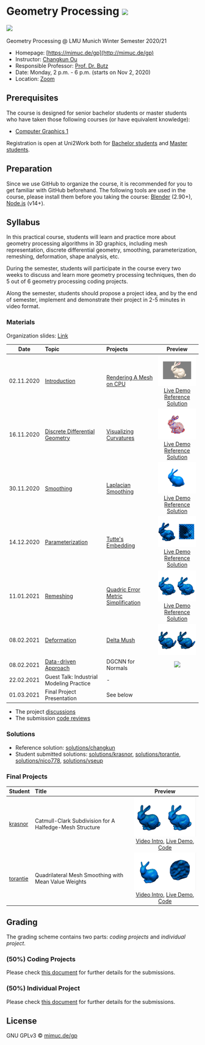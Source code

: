 # Geometry Processing ![](https://changkun.de/urlstat?mode=github&repo=mimuc/gp)

[![](./assets/teaser-medium.png)](./assets/teaser.png)

Geometry Processing @ LMU Munich Winter Semester 2020/21

- Homepage: [https://mimuc.de/gp](http://mimuc.de/gp)
- Instructor: [Changkun Ou](https://www.medien.ifi.lmu.de/team/changkun.ou/)
- Responsible Professor: [Prof. Dr. Butz](https://www.medien.ifi.lmu.de/team/andreas.butz/)
- Date: Monday, 2 p.m. - 6 p.m. (starts on Nov 2, 2020)
- Location: [Zoom](https://lmu-munich.zoom.us/j/98754182746)

## Prerequisites

The course is designed for senior bachelor students or master students
who have taken those following courses (or have equivalent knowledge):

- [Computer Graphics 1](https://www.medien.ifi.lmu.de/lehre/ss20/cg1/)

Registration is open at Uni2Work both for [Bachelor students](https://uni2work.ifi.lmu.de/course/W20/IfI/GP) and [Master students](https://uni2work.ifi.lmu.de/course/W20/IfI/PGP).
## Preparation

Since we use GitHub to organize the course, it is recommended for you to get familiar with GitHub beforehand. The following tools are used in the course, please install them before you taking the course: [Blender](https://www.blender.org/) (2.90+), [Node.js](https://nodejs.org/en/) (v14+).

## Syllabus

In this practical course, students will learn and practice more about geometry processing algorithms in 3D graphics, including mesh representation, discrete differential geometry, smoothing, parameterization, remeshing, deformation, shape analysis, etc.

During the semester, students will participate in the course every two weeks to discuss and learn more geometry processing techniques, then do 5 out of 6 geometry processing coding projects.

Along the semester, students should propose a project idea, and by the end of semester, implement and demonstrate their project in 2-5 minutes in video format.

### Materials

Organization slides: [Link](https://changkun.de/s/gp-0-org)

| Date | Topic | Projects | Preview |
|:----:|:------|:-----------------|:---:|
| 02.11.2020 | [Introduction](https://changkun.de/s/gp-1-intro) | [Rendering A Mesh on CPU](./homeworks/1-intro) | <img src="./assets/proj1.png" width="200"/> </br>[Live Demo](https://mimuc.github.io/gp-ws2021/1-intro/)</br>[Reference Solution](https://github.com/mimuc/gp-ws2021/tree/master/homeworks/solutions/changkun/1-intro) |
| 16.11.2020 | [Discrete Differential Geometry](https://changkun.de/s/gp-2-ddg) | [Visualizing Curvatures](./homeworks/2-ddg) | <img src="./assets/proj2.png" width="200"/> </br>[Live Demo](https://mimuc.github.io/gp-ws2021/2-ddg/)<br/>[Reference Solution](https://github.com/mimuc/gp-ws2021/tree/master/homeworks/solutions/changkun/2-ddg) |
| 30.11.2020 | [Smoothing](https://changkun.de/s/gp-3-smooth) | [Laplacian Smoothing](./homeworks/3-smooth/) | <img src="./assets/proj3.png" width="200"/> </br>[Live Demo](https://mimuc.github.io/gp-ws2021/3-smooth/)<br/>[Reference Solution](https://github.com/mimuc/gp-ws2021/tree/master/homeworks/solutions/changkun/3-smooth) |
| 14.12.2020 | [Parameterization](https://changkun.de/s/gp-4-param) | [Tutte's Embedding](./homeworks/4-param/) | <img src="./assets/proj4.png" width="200"/> </br>[Live Demo](https://mimuc.github.io/gp-ws2021/4-param/)<br/>[Reference Solution](https://github.com/mimuc/gp-ws2021/tree/master/homeworks/solutions/changkun/4-param) |
| 11.01.2021 | [Remeshing](https://changkun.de/s/gp-5-remesh) | [Quadric Error Metric Simplification](./homeworks/5-remesh/) | <img src="./assets/proj5.png" width="200"/> </br>[Live Demo](https://mimuc.github.io/gp-ws2021/5-remesh/)<br/>[Reference Solution](https://github.com/mimuc/gp-ws2021/tree/master/homeworks/solutions/changkun/5-remesh) |
| 08.02.2021 | [Deformation](https://changkun.de/s/gp-6-deform)  | [Delta Mush](./homeworks/6-deform/README.md) | <img src="./assets/proj6.png" width="200"/> |
| 08.02.2021 | [Data-driven Approach](https://changkun.de/s/gp-7-dda) | DGCNN for Normals | ![](./homeworks/) |
| 22.02.2021 | Guest Talk: Industrial Modeling Practice | - |
| 01.03.2021 | Final Project Presentation | See below |

- The project [discussions](https://github.com/mimuc/gp-ws2021/discussions)
- The submission [code reviews](https://github.com/mimuc/gp-ws2021/pulls?q=is%3Apr+is%3Aclosed+label%3Areviewed)

### Solutions

- Reference solution: [solutions/changkun](./homeworks/solutions/changkun)
- Student submitted solutions: [solutions/krasnor](./homeworks/solutions/krasnor), [solutions/torantie](./homeworks/solutions/torantie), [solutions/nico778](./homeworks/solutions/nico778), [solutions/vseup](./homeworks/solutions/vseup)

### Final Projects

| Student | Title | Preview |
|:--|:--|:--:|
|[krasnor](https://github.com/krasnor)|Catmull-Clark Subdivision for A Halfedge-Mesh Structure| <img src="./assets/submit1.png" width="255"/> </br> [Video Intro](https://youtu.be/GRI_i9wvukw), [Live Demo](https://mimuc.github.io/gp-ws2021/final-krasnor/), [Code](./projects/krasnor/README.md)|
|[torantie](https://github.com/torantie)|Quadrilateral Mesh Smoothing with Mean Value Weights| <img src="./assets/submit2.png" width="255"/> </br>[Video Intro](https://youtu.be/bVtcDBfH6eU), [Live Demo](https://mimuc.github.io/gp-ws2021/final-torantie/), [Code](./projects/torantie/README.md)|

## Grading

The grading scheme contains two parts: _coding projects_ and _individual project_.

### (50%) Coding Projects

Please check [this document](./homeworks/README.md) for further details for the submissions.

### (50%) Individual Project

Please check [this document](./projects/README.md) for further details for the submissions.

## License

GNU GPLv3 &copy; [mimuc.de/gp](https://mimuc.de/gp)